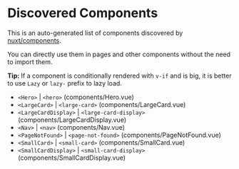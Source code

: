 # Discovered Components

This is an auto-generated list of components discovered by [nuxt/components](https://github.com/nuxt/components).

You can directly use them in pages and other components without the need to import them.

**Tip:** If a component is conditionally rendered with `v-if` and is big, it is better to use `Lazy` or `lazy-` prefix to lazy load.

- `<Hero>` | `<hero>` (components/Hero.vue)
- `<LargeCard>` | `<large-card>` (components/LargeCard.vue)
- `<LargeCardDisplay>` | `<large-card-display>` (components/LargeCardDisplay.vue)
- `<Nav>` | `<nav>` (components/Nav.vue)
- `<PageNotFound>` | `<page-not-found>` (components/PageNotFound.vue)
- `<SmallCard>` | `<small-card>` (components/SmallCard.vue)
- `<SmallCardDisplay>` | `<small-card-display>` (components/SmallCardDisplay.vue)
